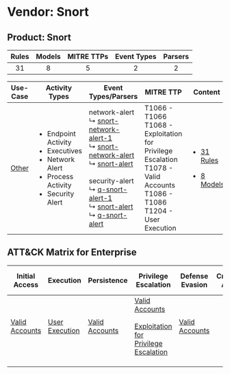 Vendor: Snort
=============
Product: Snort
--------------
| Rules | Models | MITRE TTPs | Event Types | Parsers |
|:-----:|:------:|:----------:|:-----------:|:-------:|
|  31   |   8    |     5      |      2      |    2    |

|                Use-Case                | Activity Types                                                                                                               | Event Types/Parsers                                                                                                                                                                                                                                                                                                                                                                                                                                   | MITRE TTP                                                                                                                               | Content                                                                                       |
|:--------------------------------------:| ---------------------------------------------------------------------------------------------------------------------------- | ----------------------------------------------------------------------------------------------------------------------------------------------------------------------------------------------------------------------------------------------------------------------------------------------------------------------------------------------------------------------------------------------------------------------------------------------------- | --------------------------------------------------------------------------------------------------------------------------------------- | --------------------------------------------------------------------------------------------- |
| [Other](../../../UseCases/uc_other.md) | <ul><li>Endpoint Activity</li><li>Executives</li><li>Network Alert</li><li>Process Activity</li><li>Security Alert</li></ul> |  network-alert<br> ↳ [snort-network-alert-1](Parsers/parserContent_snort-network-alert-1.md)<br> ↳ [snort-network-alert](Parsers/parserContent_snort-network-alert.md)<br> ↳ [snort-alert](Parsers/parserContent_snort-alert.md)<br><br> security-alert<br> ↳ [q-snort-alert-1](Parsers/parserContent_q-snort-alert-1.md)<br> ↳ [snort-alert](Parsers/parserContent_snort-alert.md)<br> ↳ [q-snort-alert](Parsers/parserContent_q-snort-alert.md)<br> | T1066 - T1066<br>T1068 - Exploitation for Privilege Escalation<br>T1078 - Valid Accounts<br>T1086 - T1086<br>T1204 - User Execution<br> | [<ul><li>31 Rules</li></ul><ul><li>8 Models</li></ul>](Rules_Models/r_m_snort_snort_Other.md) |

ATT&CK Matrix for Enterprise
----------------------------
| Initial Access                                                      | Execution                                                           | Persistence                                                         | Privilege Escalation                                                                                                                                          | Defense Evasion                                                     | Credential Access | Discovery | Lateral Movement | Collection | Command and Control | Exfiltration | Impact |
| ------------------------------------------------------------------- | ------------------------------------------------------------------- | ------------------------------------------------------------------- | ------------------------------------------------------------------------------------------------------------------------------------------------------------- | ------------------------------------------------------------------- | ----------------- | --------- | ---------------- | ---------- | ------------------- | ------------ | ------ |
| [Valid Accounts](https://attack.mitre.org/techniques/T1078)<br><br> | [User Execution](https://attack.mitre.org/techniques/T1204)<br><br> | [Valid Accounts](https://attack.mitre.org/techniques/T1078)<br><br> | [Valid Accounts](https://attack.mitre.org/techniques/T1078)<br><br>[Exploitation for Privilege Escalation](https://attack.mitre.org/techniques/T1068)<br><br> | [Valid Accounts](https://attack.mitre.org/techniques/T1078)<br><br> |                   |           |                  |            |                     |              |        |
